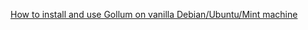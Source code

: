 
[How to install and use Gollum on vanilla Debian/Ubuntu/Mint machine](https://akhikhl.wordpress.com/2014/05/19/how-to-install-and-use-gollum-on-vanilla-debianubuntumint-machine/)